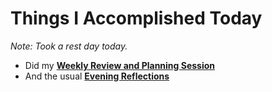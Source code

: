 # Things I Accomplished Today

_Note: Took a rest day today._

- Did my **[Weekly Review and Planning Session](../../../routines/personal-health-and-wellness-routine-2024.md)**
- And the usual **[Evening Reflections](../../../routines/evening-reflections.md)**
